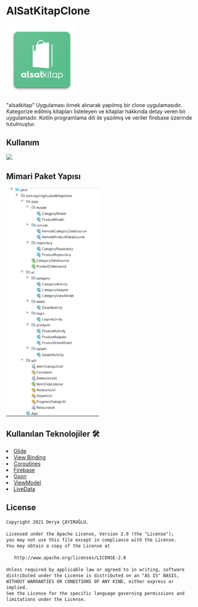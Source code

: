 # AlSatKitapClone

![appicon](https://github.com/deryacayiroglu/AlSatKitapClone/blob/main/images/logo.png)

"alsatkitap" Uygulaması örnek alınarak yapılmış bir clone uygulamasıdır. Kategorize edilmiş kitapları listeleyen ve kitaplar hakkında detay veren bir uygulamadır.
Kotlin programlama dili ile yazılmış ve veriler firebase üzerinde tutulmuştur.

<h2 id="Ekranlar">Kullanım</h2>
<img src="https://github.com/deryacayiroglu/AlSatKitapClone/blob/main/Screens/alSatKitapClone.gif" width="250" />

## Mimari Paket Yapısı

<img src="https://github.com/deryacayiroglu/AlSatKitapClone/blob/main/images/MVVM.PNG" width="250" />

## Kullanılan Teknolojiler 🛠
<li><a href="https://github.com/bumptech/glide">Glide</a></li>
<li><a href="https://developer.android.com/topic/libraries/view-binding#kts">View Binding</a></li>
<li><a href="https://developer.android.com/kotlin/coroutines">Coroutines</a></li>
<li><a href="https://firebase.google.com/">Firebase</a></li>
<li><a href="https://github.com/google/gson">Gson</a></li>
<li><a href="https://developer.android.com/topic/libraries/architecture/viewmodel">ViewModel</a></li>
<li><a href="https://developer.android.com/reference/android/arch/lifecycle/MutableLiveData">LiveData</a></li>


License
--------

    Copyright 2021 Derya ÇAYIROĞLU.

    Licensed under the Apache License, Version 2.0 (the "License");
    you may not use this file except in compliance with the License.
    You may obtain a copy of the License at

       http://www.apache.org/licenses/LICENSE-2.0

    Unless required by applicable law or agreed to in writing, software
    distributed under the License is distributed on an "AS IS" BASIS,
    WITHOUT WARRANTIES OR CONDITIONS OF ANY KIND, either express or implied.
    See the License for the specific language governing permissions and
    limitations under the License.
